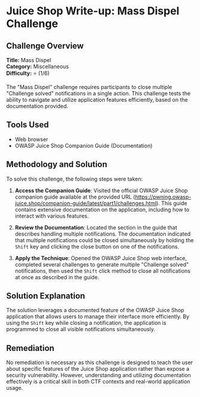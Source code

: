 # Juice Shop Write-up: Mass Dispel Challenge

## Challenge Overview

**Title:** Mass Dispel\
**Category:** Miscellaneous\
**Difficulty:** ⭐ (1/6)

The "Mass Dispel" challenge requires participants to close multiple "Challenge solved" notifications in a single action. This challenge tests the ability to navigate and utilize application features efficiently, based on the documentation provided.

## Tools Used

- Web browser
- OWASP Juice Shop Companion Guide (Documentation)

## Methodology and Solution

To solve this challenge, the following steps were taken:

1. **Access the Companion Guide**: Visited the official OWASP Juice Shop companion guide available at the provided URL (https://pwning.owasp-juice.shop/companion-guide/latest/part1/challenges.html). This guide contains extensive documentation on the application, including how to interact with various features.

  
2. **Review the Documentation**: Located the section in the guide that describes handling multiple notifications. The documentation indicated that multiple notifications could be closed simultaneously by holding the `Shift` key and clicking the close button on one of the notifications.


3. **Apply the Technique**: Opened the OWASP Juice Shop web interface, completed several challenges to generate multiple "Challenge solved" notifications, then used the `Shift` click method to close all notifications at once as described in the guide.

## Solution Explanation

The solution leverages a documented feature of the OWASP Juice Shop application that allows users to manage their interface more efficiently. By using the `Shift` key while closing a notification, the application is programmed to close all visible notifications simultaneously. 

## Remediation

No remediation is necessary as this challenge is designed to teach the user about specific features of the Juice Shop application rather than expose a security vulnerability. However, understanding and utilizing documentation effectively is a critical skill in both CTF contexts and real-world application usage.
